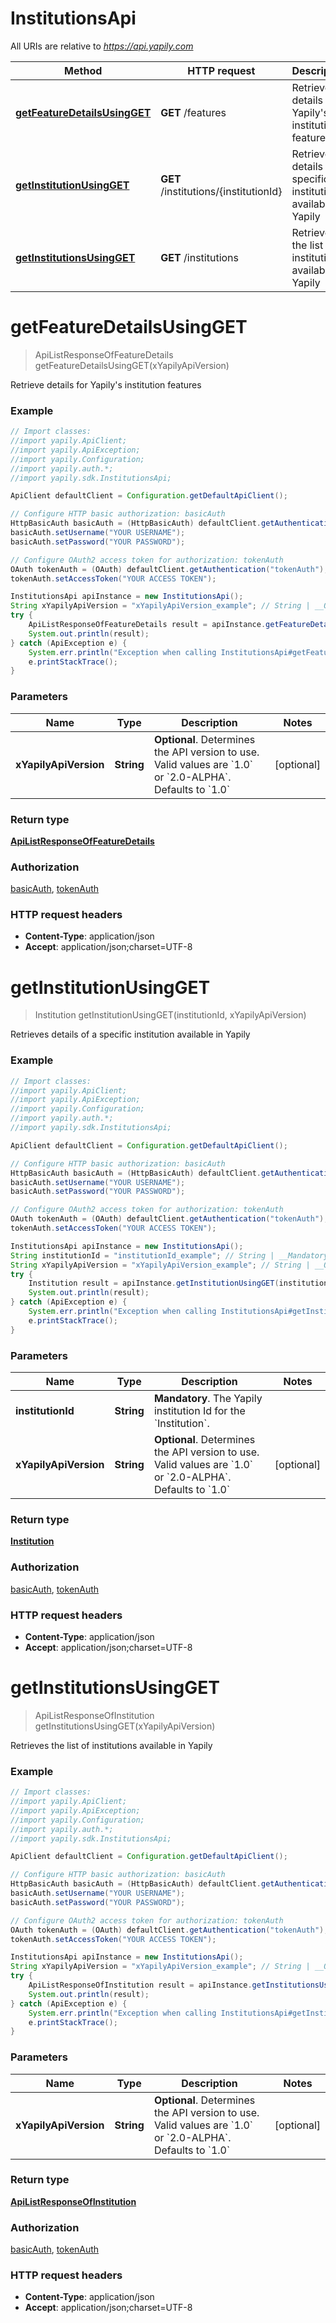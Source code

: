 # InstitutionsApi

All URIs are relative to *https://api.yapily.com*

Method | HTTP request | Description
------------- | ------------- | -------------
[**getFeatureDetailsUsingGET**](InstitutionsApi.md#getFeatureDetailsUsingGET) | **GET** /features | Retrieve details for Yapily&#39;s institution features
[**getInstitutionUsingGET**](InstitutionsApi.md#getInstitutionUsingGET) | **GET** /institutions/{institutionId} | Retrieves details of a specific institution available in Yapily
[**getInstitutionsUsingGET**](InstitutionsApi.md#getInstitutionsUsingGET) | **GET** /institutions | Retrieves the list of institutions available in Yapily


<a name="getFeatureDetailsUsingGET"></a>
# **getFeatureDetailsUsingGET**
> ApiListResponseOfFeatureDetails getFeatureDetailsUsingGET(xYapilyApiVersion)

Retrieve details for Yapily&#39;s institution features

### Example
```java
// Import classes:
//import yapily.ApiClient;
//import yapily.ApiException;
//import yapily.Configuration;
//import yapily.auth.*;
//import yapily.sdk.InstitutionsApi;

ApiClient defaultClient = Configuration.getDefaultApiClient();

// Configure HTTP basic authorization: basicAuth
HttpBasicAuth basicAuth = (HttpBasicAuth) defaultClient.getAuthentication("basicAuth");
basicAuth.setUsername("YOUR USERNAME");
basicAuth.setPassword("YOUR PASSWORD");

// Configure OAuth2 access token for authorization: tokenAuth
OAuth tokenAuth = (OAuth) defaultClient.getAuthentication("tokenAuth");
tokenAuth.setAccessToken("YOUR ACCESS TOKEN");

InstitutionsApi apiInstance = new InstitutionsApi();
String xYapilyApiVersion = "xYapilyApiVersion_example"; // String | __Optional__. Determines the API version to use. Valid values are `1.0` or `2.0-ALPHA`. Defaults to `1.0`
try {
    ApiListResponseOfFeatureDetails result = apiInstance.getFeatureDetailsUsingGET(xYapilyApiVersion);
    System.out.println(result);
} catch (ApiException e) {
    System.err.println("Exception when calling InstitutionsApi#getFeatureDetailsUsingGET");
    e.printStackTrace();
}
```

### Parameters

Name | Type | Description  | Notes
------------- | ------------- | ------------- | -------------
 **xYapilyApiVersion** | **String**| __Optional__. Determines the API version to use. Valid values are &#x60;1.0&#x60; or &#x60;2.0-ALPHA&#x60;. Defaults to &#x60;1.0&#x60; | [optional]

### Return type

[**ApiListResponseOfFeatureDetails**](ApiListResponseOfFeatureDetails.md)

### Authorization

[basicAuth](../README.md#basicAuth), [tokenAuth](../README.md#tokenAuth)

### HTTP request headers

 - **Content-Type**: application/json
 - **Accept**: application/json;charset=UTF-8

<a name="getInstitutionUsingGET"></a>
# **getInstitutionUsingGET**
> Institution getInstitutionUsingGET(institutionId, xYapilyApiVersion)

Retrieves details of a specific institution available in Yapily

### Example
```java
// Import classes:
//import yapily.ApiClient;
//import yapily.ApiException;
//import yapily.Configuration;
//import yapily.auth.*;
//import yapily.sdk.InstitutionsApi;

ApiClient defaultClient = Configuration.getDefaultApiClient();

// Configure HTTP basic authorization: basicAuth
HttpBasicAuth basicAuth = (HttpBasicAuth) defaultClient.getAuthentication("basicAuth");
basicAuth.setUsername("YOUR USERNAME");
basicAuth.setPassword("YOUR PASSWORD");

// Configure OAuth2 access token for authorization: tokenAuth
OAuth tokenAuth = (OAuth) defaultClient.getAuthentication("tokenAuth");
tokenAuth.setAccessToken("YOUR ACCESS TOKEN");

InstitutionsApi apiInstance = new InstitutionsApi();
String institutionId = "institutionId_example"; // String | __Mandatory__. The Yapily institution Id for the `Institution`.
String xYapilyApiVersion = "xYapilyApiVersion_example"; // String | __Optional__. Determines the API version to use. Valid values are `1.0` or `2.0-ALPHA`. Defaults to `1.0`
try {
    Institution result = apiInstance.getInstitutionUsingGET(institutionId, xYapilyApiVersion);
    System.out.println(result);
} catch (ApiException e) {
    System.err.println("Exception when calling InstitutionsApi#getInstitutionUsingGET");
    e.printStackTrace();
}
```

### Parameters

Name | Type | Description  | Notes
------------- | ------------- | ------------- | -------------
 **institutionId** | **String**| __Mandatory__. The Yapily institution Id for the &#x60;Institution&#x60;. |
 **xYapilyApiVersion** | **String**| __Optional__. Determines the API version to use. Valid values are &#x60;1.0&#x60; or &#x60;2.0-ALPHA&#x60;. Defaults to &#x60;1.0&#x60; | [optional]

### Return type

[**Institution**](Institution.md)

### Authorization

[basicAuth](../README.md#basicAuth), [tokenAuth](../README.md#tokenAuth)

### HTTP request headers

 - **Content-Type**: application/json
 - **Accept**: application/json;charset=UTF-8

<a name="getInstitutionsUsingGET"></a>
# **getInstitutionsUsingGET**
> ApiListResponseOfInstitution getInstitutionsUsingGET(xYapilyApiVersion)

Retrieves the list of institutions available in Yapily

### Example
```java
// Import classes:
//import yapily.ApiClient;
//import yapily.ApiException;
//import yapily.Configuration;
//import yapily.auth.*;
//import yapily.sdk.InstitutionsApi;

ApiClient defaultClient = Configuration.getDefaultApiClient();

// Configure HTTP basic authorization: basicAuth
HttpBasicAuth basicAuth = (HttpBasicAuth) defaultClient.getAuthentication("basicAuth");
basicAuth.setUsername("YOUR USERNAME");
basicAuth.setPassword("YOUR PASSWORD");

// Configure OAuth2 access token for authorization: tokenAuth
OAuth tokenAuth = (OAuth) defaultClient.getAuthentication("tokenAuth");
tokenAuth.setAccessToken("YOUR ACCESS TOKEN");

InstitutionsApi apiInstance = new InstitutionsApi();
String xYapilyApiVersion = "xYapilyApiVersion_example"; // String | __Optional__. Determines the API version to use. Valid values are `1.0` or `2.0-ALPHA`. Defaults to `1.0`
try {
    ApiListResponseOfInstitution result = apiInstance.getInstitutionsUsingGET(xYapilyApiVersion);
    System.out.println(result);
} catch (ApiException e) {
    System.err.println("Exception when calling InstitutionsApi#getInstitutionsUsingGET");
    e.printStackTrace();
}
```

### Parameters

Name | Type | Description  | Notes
------------- | ------------- | ------------- | -------------
 **xYapilyApiVersion** | **String**| __Optional__. Determines the API version to use. Valid values are &#x60;1.0&#x60; or &#x60;2.0-ALPHA&#x60;. Defaults to &#x60;1.0&#x60; | [optional]

### Return type

[**ApiListResponseOfInstitution**](ApiListResponseOfInstitution.md)

### Authorization

[basicAuth](../README.md#basicAuth), [tokenAuth](../README.md#tokenAuth)

### HTTP request headers

 - **Content-Type**: application/json
 - **Accept**: application/json;charset=UTF-8

